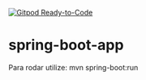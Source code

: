 [![Gitpod Ready-to-Code](https://img.shields.io/badge/Gitpod-Ready--to--Code-blue?logo=gitpod)](https://gitpod.io/#https://github.com/eduardoquerido/springboot/tree/jwt-security)

# spring-boot-app


Para rodar utilize: mvn spring-boot:run
